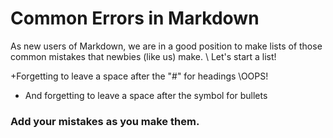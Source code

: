 # Common Errors in Markdown

As new users of Markdown, we are in a good position to make lists of those common mistakes that newbies (like us) make. \ Let's start a list!

+Forgetting to leave a space after the "#" for headings
\OOPS!  
+ And forgetting to leave a space after the symbol for bullets

### Add your mistakes as you make them.